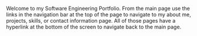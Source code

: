 Welcome to my Software Engineering Portfolio. 
From the main page use the links in the navigation bar at the top of the page to navigate to my about me, projects, skills, or contact information page.
All of those pages have a hyperlink at the bottom of the screen to navigate back to the main page.
